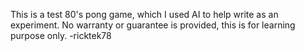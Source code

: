 This is a test 80's pong game, which I used AI to help write as an experiment.
No warranty or guarantee is provided, this is for learning purpose only.
-ricktek78
